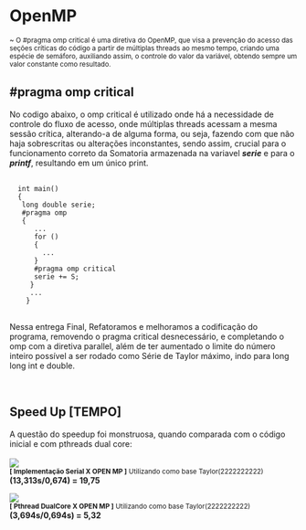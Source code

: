 <h1> OpenMP </h1>

<sup>~ O #pragma omp critical é uma diretiva do OpenMP, que visa a prevenção do acesso das seções críticas do código a partir de múltiplas threads ao mesmo tempo, criando uma espécie de semáforo, auxiliando assim, o controle do valor da variável, obtendo sempre um valor constante como resultado.</sup>

<h2>#pragma omp critical</h2>
<p>No codigo abaixo, o omp critical é utilizado onde há a necessidade de controle do fluxo de acesso, onde múltiplas threads acessam a mesma sessão crítica, alterando-a de alguma forma, ou seja, fazendo com que não haja sobrescritas ou alterações inconstantes, sendo assim, crucial para o funcionamento correto da Somatoria armazenada na variavel <b><i>serie</i></b> e para o <b><i>printf</i></b>, resultando em um único print.</p>
<pre>
  <code>
  int main()
  {
   long double serie;
   #pragma omp 
   {
      ...
      for ()
      {
        ...
      }
      #pragma omp critical
      serie += S;
     }
     ...
    }
</code>
</pre>

<p>Nessa entrega Final, Refatoramos e melhoramos a codificação do programa, removendo o pragma critical desnecessário,
e completando o omp com a diretiva parallel, além de ter aumentado o limite do número inteiro possível a ser rodado como
Série de Taylor máximo, indo para long long int e double.</p> <br>


<h2>Speed Up [TEMPO]</h2>
<p>
  A questão do speedup foi monstruosa, quando comparada com o código inicial e com pthreads dual core: 
  <br><br> <img src="https://user-images.githubusercontent.com/90067572/170367527-09328df4-8925-4606-be02-3111574d31be.png"> <br>
  <sup><b>[ Implementação Serial X OPEN MP ]</b> Utilizando como base Taylor(2222222222)</sup>  <strong>(13,313s/0,674) = 19,75</strong> <br>
  
  <img src="https://user-images.githubusercontent.com/90067572/170372746-f5906f10-ab52-4375-af27-a1cee8ab00e0.png"> <br>
  <sup><b>[ Pthread DualCore X OPEN MP ]</b> Utilizando como base Taylor(2222222222)</sup> <strong>(3,694s/0,694s) = 5,32</strong>

 </p>
